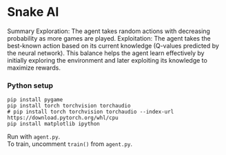 # Snake AI

Summary
Exploration: The agent takes random actions with decreasing probability as more games are played.
Exploitation: The agent takes the best-known action based on its current knowledge (Q-values predicted by the neural network).
This balance helps the agent learn effectively by initially exploring the environment and later exploiting its knowledge to maximize rewards.






### Python setup
```in shell terminal execute these commands
pip install pygame
pip install torch torchvision torchaudio
# pip install torch torchvision torchaudio --index-url https://download.pytorch.org/whl/cpu
pip install matplotlib ipython
```

Run with `agent.py`.  
To train, uncomment `train()` from `agent.py`.
